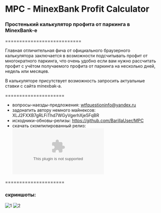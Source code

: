 # MPC - MinexBank Profit Calculator
<h3>Простенький калькулятор профита от паркинга в MinexBank-е</h3>
 
===========================
 
Главная отличительная фича от официального браузерного калькулятора заключается в
возможности подсчитывать профит от многократного паркинга, что очень удобно если вам нужно
рассчитать профит с учётом получаемого профита от паркинга на несколько дней, недель или месяцев.
 
В калькуляторе присутствует возможность запросить актуальные ставки с сайта minexbak-a.
 
=====================
 
* вопросы-наезды-предложения: wtfquestioninfo@yandex.ru 
* задонатить автору немного майнексов: XLJ2FXXB7gRLFiThd7WGyVgerhXje5FqBR 
* исходники-обновы-релизы: https://github.com/BarillaUser/MPC
* скачать скомпилированный релиз: ![download](https://github.com/BarillaUser/MPC/files/1552709/MinexbankPC.zip)

=====================
 
<h3>скриншоты:</h3>
 
![1](https://user-images.githubusercontent.com/34486355/33899829-b836159c-df7d-11e7-927e-1fca6e59996e.png)
![2](https://user-images.githubusercontent.com/34486355/33899833-ba6cd760-df7d-11e7-8d20-83c2745b0380.png)
